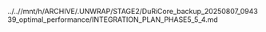 ../..//mnt/h/ARCHIVE/.UNWRAP/STAGE2/DuRiCore_backup_20250807_094339_optimal_performance/INTEGRATION_PLAN_PHASE5_5_4.md